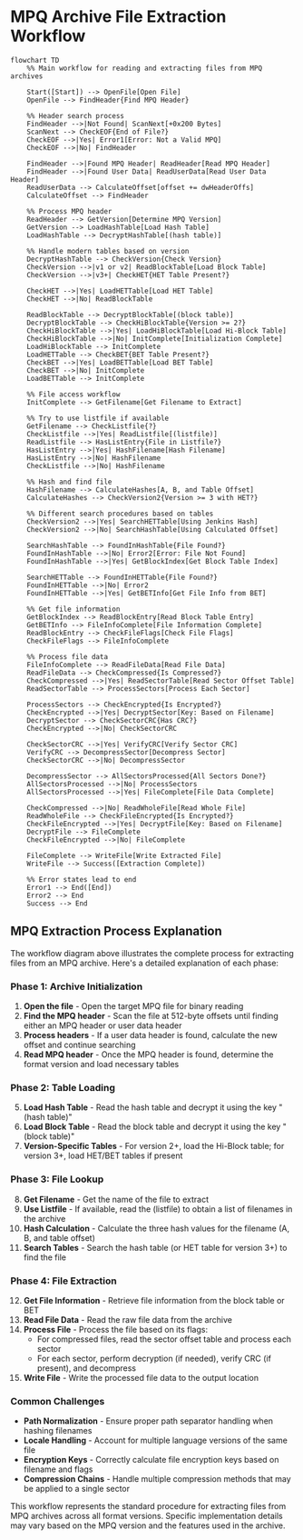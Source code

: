# MPQ Archive File Extraction Workflow

```mermaid
flowchart TD
    %% Main workflow for reading and extracting files from MPQ archives

    Start([Start]) --> OpenFile[Open File]
    OpenFile --> FindHeader{Find MPQ Header}

    %% Header search process
    FindHeader -->|Not Found| ScanNext[+0x200 Bytes]
    ScanNext --> CheckEOF{End of File?}
    CheckEOF -->|Yes| Error1[Error: Not a Valid MPQ]
    CheckEOF -->|No| FindHeader

    FindHeader -->|Found MPQ Header| ReadHeader[Read MPQ Header]
    FindHeader -->|Found User Data| ReadUserData[Read User Data Header]
    ReadUserData --> CalculateOffset[offset += dwHeaderOffs]
    CalculateOffset --> FindHeader

    %% Process MPQ header
    ReadHeader --> GetVersion[Determine MPQ Version]
    GetVersion --> LoadHashTable[Load Hash Table]
    LoadHashTable --> DecryptHashTable[(hash table)]

    %% Handle modern tables based on version
    DecryptHashTable --> CheckVersion{Check Version}
    CheckVersion -->|v1 or v2| ReadBlockTable[Load Block Table]
    CheckVersion -->|v3+| CheckHET{HET Table Present?}

    CheckHET -->|Yes| LoadHETTable[Load HET Table]
    CheckHET -->|No| ReadBlockTable

    ReadBlockTable --> DecryptBlockTable[(block table)]
    DecryptBlockTable --> CheckHiBlockTable{Version >= 2?}
    CheckHiBlockTable -->|Yes| LoadHiBlockTable[Load Hi-Block Table]
    CheckHiBlockTable -->|No| InitComplete[Initialization Complete]
    LoadHiBlockTable --> InitComplete
    LoadHETTable --> CheckBET{BET Table Present?}
    CheckBET -->|Yes| LoadBETTable[Load BET Table]
    CheckBET -->|No| InitComplete
    LoadBETTable --> InitComplete

    %% File access workflow
    InitComplete --> GetFilename[Get Filename to Extract]

    %% Try to use listfile if available
    GetFilename --> CheckListfile{?}
    CheckListfile -->|Yes| ReadListfile[(listfile)]
    ReadListfile --> HasListEntry{File in Listfile?}
    HasListEntry -->|Yes| HashFilename[Hash Filename]
    HasListEntry -->|No| HashFilename
    CheckListfile -->|No| HashFilename

    %% Hash and find file
    HashFilename --> CalculateHashes[A, B, and Table Offset]
    CalculateHashes --> CheckVersion2{Version >= 3 with HET?}

    %% Different search procedures based on tables
    CheckVersion2 -->|Yes| SearchHETTable[Using Jenkins Hash]
    CheckVersion2 -->|No| SearchHashTable[Using Calculated Offset]

    SearchHashTable --> FoundInHashTable{File Found?}
    FoundInHashTable -->|No| Error2[Error: File Not Found]
    FoundInHashTable -->|Yes| GetBlockIndex[Get Block Table Index]

    SearchHETTable --> FoundInHETTable{File Found?}
    FoundInHETTable -->|No| Error2
    FoundInHETTable -->|Yes| GetBETInfo[Get File Info from BET]

    %% Get file information
    GetBlockIndex --> ReadBlockEntry[Read Block Table Entry]
    GetBETInfo --> FileInfoComplete[File Information Complete]
    ReadBlockEntry --> CheckFileFlags[Check File Flags]
    CheckFileFlags --> FileInfoComplete

    %% Process file data
    FileInfoComplete --> ReadFileData[Read File Data]
    ReadFileData --> CheckCompressed{Is Compressed?}
    CheckCompressed -->|Yes| ReadSectorTable[Read Sector Offset Table]
    ReadSectorTable --> ProcessSectors[Process Each Sector]

    ProcessSectors --> CheckEncrypted{Is Encrypted?}
    CheckEncrypted -->|Yes| DecryptSector[Key: Based on Filename]
    DecryptSector --> CheckSectorCRC{Has CRC?}
    CheckEncrypted -->|No| CheckSectorCRC

    CheckSectorCRC -->|Yes| VerifyCRC[Verify Sector CRC]
    VerifyCRC --> DecompressSector[Decompress Sector]
    CheckSectorCRC -->|No| DecompressSector

    DecompressSector --> AllSectorsProcessed{All Sectors Done?}
    AllSectorsProcessed -->|No| ProcessSectors
    AllSectorsProcessed -->|Yes| FileComplete[File Data Complete]

    CheckCompressed -->|No| ReadWholeFile[Read Whole File]
    ReadWholeFile --> CheckFileEncrypted{Is Encrypted?}
    CheckFileEncrypted -->|Yes| DecryptFile[Key: Based on Filename]
    DecryptFile --> FileComplete
    CheckFileEncrypted -->|No| FileComplete

    FileComplete --> WriteFile[Write Extracted File]
    WriteFile --> Success([Extraction Complete])

    %% Error states lead to end
    Error1 --> End([End])
    Error2 --> End
    Success --> End
```

## MPQ Extraction Process Explanation

The workflow diagram above illustrates the complete process for extracting files from an MPQ archive. Here's a detailed explanation of each phase:

### Phase 1: Archive Initialization

1. **Open the file** - Open the target MPQ file for binary reading
2. **Find the MPQ header** - Scan the file at 512-byte offsets until finding either an MPQ header or user data header
3. **Process headers** - If a user data header is found, calculate the new offset and continue searching
4. **Read MPQ header** - Once the MPQ header is found, determine the format version and load necessary tables

### Phase 2: Table Loading

5. **Load Hash Table** - Read the hash table and decrypt it using the key "(hash table)"
6. **Load Block Table** - Read the block table and decrypt it using the key "(block table)"
7. **Version-Specific Tables** - For version 2+, load the Hi-Block table; for version 3+, load HET/BET tables if present

### Phase 3: File Lookup

8. **Get Filename** - Get the name of the file to extract
9. **Use Listfile** - If available, read the (listfile) to obtain a list of filenames in the archive
10. **Hash Calculation** - Calculate the three hash values for the filename (A, B, and table offset)
11. **Search Tables** - Search the hash table (or HET table for version 3+) to find the file

### Phase 4: File Extraction

12. **Get File Information** - Retrieve file information from the block table or BET
13. **Read File Data** - Read the raw file data from the archive
14. **Process File** - Process the file based on its flags:
    - For compressed files, read the sector offset table and process each sector
    - For each sector, perform decryption (if needed), verify CRC (if present), and decompress
15. **Write File** - Write the processed file data to the output location

### Common Challenges

- **Path Normalization** - Ensure proper path separator handling when hashing filenames
- **Locale Handling** - Account for multiple language versions of the same file
- **Encryption Keys** - Correctly calculate file encryption keys based on filename and flags
- **Compression Chains** - Handle multiple compression methods that may be applied to a single sector

This workflow represents the standard procedure for extracting files from MPQ archives across all format versions. Specific implementation details may vary based on the MPQ version and the features used in the archive.
